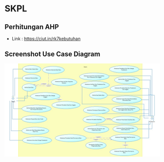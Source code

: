 # SKPL

## Perhitungan AHP
* Link : https://ciut.in/rk7kebutuhan

## Screenshot Use Case Diagram
![Screenshot Use Case Diagram](Use_Case_Diagram.jpg)
